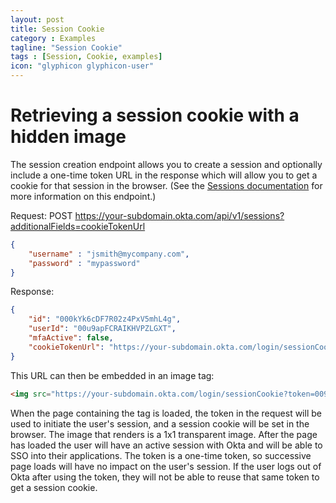 ```yaml
---
layout: post
title: Session Cookie
category : Examples
tagline: "Session Cookie"
tags : [Session, Cookie, examples]
icon: "glyphicon glyphicon-user"
---
```


# Retrieving a session cookie with a hidden image

The session creation endpoint allows you to create a session and optionally include a 
one-time token URL in the response which will allow you to get a cookie for that session
 in the browser. (See the [Sessions documentation](/docs/endpoints/sessions.md) for more 
 information on this endpoint.)

Request:
POST https://your-subdomain.okta.com/api/v1/sessions?additionalFields=cookieTokenUrl

```json
{
	"username" : "jsmith@mycompany.com",
 	"password" : "mypassword"
}
``` 
Response:

```json
{
    "id": "000kYk6cDF7R02z4PxV5mhL4g",
    "userId": "00u9apFCRAIKHVPZLGXT",
    "mfaActive": false,
    "cookieTokenUrl": "https://your-subdomain.okta.com/login/sessionCookie?token=009Db9G6Sc8o8VfE__SlGj4FPxaG63Wm89TpJnaDF6"
} 
```

This URL can then be embedded in an image tag:

```html
<img src="https://your-subdomain.okta.com/login/sessionCookie?token=009Db9G6Sc8o8VfE__SlGj4FPxaG63Wm89TpJnaDF6">
```

When the page containing the tag is loaded, the token in the request will be used to 
initiate the user's session, and a session cookie will be set in the browser. The image 
that renders is a 1x1 transparent image. After the page has loaded the user will have an 
active session with Okta and will be able to SSO into their applications. The token is a
one-time token, so successive page loads will have no impact on the user's session. If
the user logs out of Okta after using the token, they will not be able to reuse that same 
token to get a session cookie.
